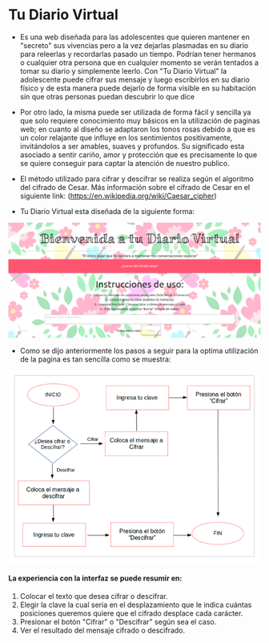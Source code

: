# Tu Diario Virtual

- Es una web diseñada para las adolescentes que quieren mantener en "secreto" sus vivencias pero a la vez dejarlas plasmadas en su diario para releerlas y recordarlas pasado un tiempo. Podrían tener hermanos o cualquier otra persona que en cualquier momento se verán tentados a tomar su diario y simplemente leerlo. Con "Tu Diario Virtual" la adolescente puede cifrar sus mensaje y luego escribirlos en su diario físico y de esta manera puede dejarlo de forma visible en su habitación sin que otras personas puedan descubrir lo que dice
- Por otro lado, la misma puede ser utilizada de forma fácil y sencilla ya que solo requiere conocimiento muy básicos en la utilización de paginas web; en cuanto al diseño se adaptaron los tonos rosas debido a que es un color relajante que influye en los sentimientos positivamente, invitándolos a ser amables, suaves y profundos. Su significado esta asociado a sentir cariño, amor y protección que es precisamente lo que se quiere conseguir para captar la atención de nuestro publico.
- El método utilizado para cifrar y descifrar se realiza según el algoritmo del cifrado de Cesar. Más información sobre el cifrado de Cesar en el siguiente link: (https://en.wikipedia.org/wiki/Caesar_cipher)

- Tu Diario Virtual esta diseñada de la siguiente forma:

![Presentación de la Web](Vista.png)

- Como se dijo anteriormente los pasos a seguir para la optima utilización de la pagina es tan sencilla como se muestra:

![Presentación de la Web](Flujo.png)

#### La experiencia con la interfaz se puede resumir en:


1. Colocar el texto que desea cifrar o descifrar.
2. Elegir la clave la cual seria en el desplazamiento que le indica cuántas posiciones queremos quiere que el cifrado desplace cada carácter.
3. Presionar el botón "Cifrar" o "Descifrar" según sea el caso.
4. Ver el resultado del mensaje cifrado o descifrado.



